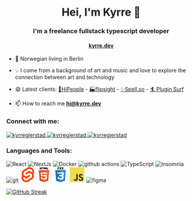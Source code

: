 <h1 align="center">Hei, I'm Kyrre 👋 </h1>
<h3 align="center">I'm a freelance fullstack typescript developer </h3>
<h4 align="center"><a href="https://www.kyrre.dev">kyrre.dev</a></h3>

- 📍 Norwegian living in Berlin

- 💡 I come from a background of art and music and love to explore the connection between art and technology

- 😄 Latest clients: [👋HiPeople](https://www.hipeople.io/) - [🏭flipsight](https://flipsight.de) - [✨Spell.so](https://www.spell.so) - [🏄 Plugin Surf](https://www.plugin.surf)

- 📫 How to reach me **[hi@kyrre.dev](mailto:hi@kyrre.dev)**

<h3 align="left">Connect with me:</h3>
<p align="left">
  <a href="https://instagram.com/kyrregjerstad" target="blank">
    <img align="center" src="https://raw.githubusercontent.com/rahuldkjain/github-profile-readme-generator/master/src/images/icons/Social/instagram.svg" alt="kyrregjerstad" height="30" width="40" />
  </a>
  <a href="https://twitter.com/kyrregjerstad" target="blank">
    <img align="center" src="https://raw.githubusercontent.com/rahuldkjain/github-profile-readme-generator/master/src/images/icons/Social/twitter.svg" alt="kyrregjerstad" height="30" width="40" />
  </a>
  <a href="https://www.linkedin.com/in/kyrre-gjerstad-682279134/" target="blank">
    <img align="center" src="https://raw.githubusercontent.com/rahuldkjain/github-profile-readme-generator/master/src/images/icons/Social/linked-in-alt.svg" alt="kyrregjerstad" height="30" width="40" />
  </a>
</p>

<h3 align="left">Languages and Tools:</h3>
<p align="left">
  <img alt="React" src="https://img.shields.io/badge/-React-45b8d8?style=flat-square&logo=react&logoColor=white" />
  <img alt="NextJs" src="https://img.shields.io/badge/next.js-000000?style=for-the-badge&logo=nextdotjs&logoColor=white" >
  <img alt="Docker" src="https://img.shields.io/badge/-Docker-46a2f1?style=flat-square&logo=docker&logoColor=white" />
  <img alt="github actions" src="https://img.shields.io/badge/-Github_Actions-2088FF?style=flat-square&logo=github-actions&logoColor=white" />
  <img alt="TypeScript" src="https://img.shields.io/badge/-TypeScript-007ACC?style=flat-square&logo=typescript&logoColor=white" />
  <img alt="Insomnia" src="https://img.shields.io/badge/-Insomnia-5849BE?style=flat-square&logo=insomnia&logoColor=white" />
  <img alt="git" src="https://img.shields.io/badge/-Git-F05032?style=flat-square&logo=git&logoColor=white" />

  <img src="https://raw.githubusercontent.com/devicons/devicon/master/icons/svelte/svelte-original.svg" alt="css3" width="40" height="40"/> 
  <img src="https://raw.githubusercontent.com/devicons/devicon/master/icons/html5/html5-original-wordmark.svg" alt="css3" width="40" height="40"/> 
  <img src="https://raw.githubusercontent.com/devicons/devicon/master/icons/css3/css3-original-wordmark.svg" alt="css3" width="40" height="40"/> 
  <img src="https://raw.githubusercontent.com/devicons/devicon/master/icons/javascript/javascript-original.svg" alt="javascript" width="40" height="40"/> 
  <img src="https://www.vectorlogo.zone/logos/figma/figma-icon.svg" alt="figma" width="40" height="40"/>
</p>

[![GitHub Streak](https://streak-stats.demolab.com/?user=kyrregjerstad&theme=dark)](https://git.io/streak-stats)
